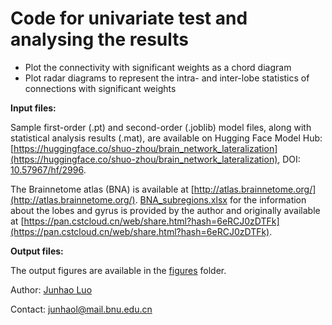 # Code for univariate test and analysing the results

- Plot the connectivity with significant weights as a chord diagram
- Plot radar diagrams to represent the intra- and inter-lobe statistics of connections with significant weights

**Input files:**

Sample first-order (.pt) and second-order (.joblib) model files, along with statistical analysis results (.mat), are available on Hugging Face Model Hub: [https://huggingface.co/shuo-zhou/brain_network_lateralization](https://huggingface.co/shuo-zhou/brain_network_lateralization), DOI: [10.57967/hf/2996](https://doi.org/10.57967/hf/2996).

The Brainnetome atlas (BNA) is available at [http://atlas.brainnetome.org/](http://atlas.brainnetome.org/). [BNA_subregions.xlsx](BNA_subregions.xlsx) for the information about the lobes and gyrus is provided by the author and originally available at [https://pan.cstcloud.cn/web/share.html?hash=6eRCJ0zDTFk](https://pan.cstcloud.cn/web/share.html?hash=6eRCJ0zDTFk).

**Output files:**

The output figures are available in the [figures](./figures) folder.

Author: [Junhao Luo](https://github.com/junhaols)

Contact: <junhaol@mail.bnu.edu.cn>
